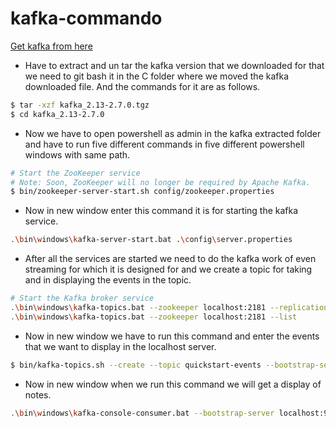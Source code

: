 # kafka-commando

[Get kafka from here](https://kafka.apache.org/quickstart)
- Have to extract and un tar the kafka version that we downloaded for that we need to git bash it in the C folder where we moved the kafka downloaded file. And the commands for it are as follows.
 ```Bash
$ tar -xzf kafka_2.13-2.7.0.tgz
$ cd kafka_2.13-2.7.0
```
- Now we have to open powershell as admin in the kafka extracted folder and have to run five different commands in five different powershell windows with same path.

```Bash
# Start the ZooKeeper service
# Note: Soon, ZooKeeper will no longer be required by Apache Kafka.
$ bin/zookeeper-server-start.sh config/zookeeper.properties
```
- Now in new window enter this command it is for starting the kafka service.
```Bash
.\bin\windows\kafka-server-start.bat .\config\server.properties
```
- After all the services are started we need to do the kafka work of even streaming for which it is designed for and we create a topic for taking and in displaying the events in the topic.
```Bash
# Start the Kafka broker service
.\bin\windows\kafka-topics.bat --zookeeper localhost:2181 --replication-factor 1 --partitions 1 --create --topic the-heart-words
.\bin\windows\kafka-topics.bat --zookeeper localhost:2181 --list
```
- Now in new window we have to run this command and enter the events that we want to display in the localhost server.
```Bash
$ bin/kafka-topics.sh --create --topic quickstart-events --bootstrap-server localhost:9092
```
- Now in new window when we run this command we will get a display of notes.
```Bash
.\bin\windows\kafka-console-consumer.bat --bootstrap-server localhost:9092 --topic the-heart-words --from-beginning
```
